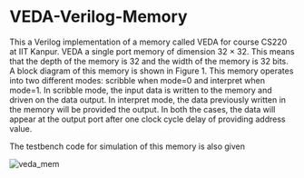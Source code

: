 # VEDA-Verilog-Memory
This a Verilog implementation of a memory called VEDA for course CS220 at IIT Kanpur.
VEDA a single port memory of dimension 32 × 32. This means that
the depth of the memory is 32 and the width of the memory is 32 bits. A block diagram of this memory
is shown in Figure 1. This memory operates into two different modes: scribble when mode=0 and interpret
when mode=1. In scribble mode, the input data is written to the memory and driven on the data output. In
interpret mode, the data previously written in the memory will be provided the output. In both the cases,
the data will appear at the output port after one clock cycle delay of providing address value.

The testbench code for simulation of this memory is also given


![veda_mem](https://user-images.githubusercontent.com/95034003/226749023-842df0df-f7aa-40c0-830b-4205193fd17d.PNG)
